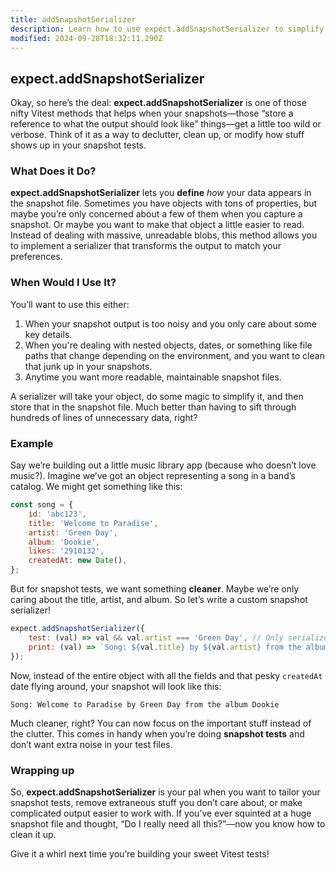 ```yaml
---
title: addSnapshotSerializer
description: Learn how to use expect.addSnapshotSerializer to simplify snapshots.
modified: 2024-09-28T18:32:11.290Z
---
```


## expect.addSnapshotSerializer

Okay, so here’s the deal: **expect.addSnapshotSerializer** is one of those nifty Vitest methods that helps when your snapshots—those “store a reference to what the output should look like” things—get a little too wild or verbose. Think of it as a way to declutter, clean up, or modify how stuff shows up in your snapshot tests.

### What Does it Do?

**expect.addSnapshotSerializer** lets you **define** *how* your data appears in the snapshot file. Sometimes you have objects with tons of properties, but maybe you’re only concerned about a few of them when you capture a snapshot. Or maybe you want to make that object a little easier to read. Instead of dealing with massive, unreadable blobs, this method allows you to implement a serializer that transforms the output to match your preferences.

### When Would I Use It?

You’ll want to use this either:

1. When your snapshot output is too noisy and you only care about some key details.
2. When you're dealing with nested objects, dates, or something like file paths that change depending on the environment, and you want to clean that junk up in your snapshots.
3. Anytime you want more readable, maintainable snapshot files.

A serializer will take your object, do some magic to simplify it, and then store that in the snapshot file. Much better than having to sift through hundreds of lines of unnecessary data, right?

### Example

Say we’re building out a little music library app (because who doesn’t love music?). Imagine we’ve got an object representing a song in a band’s catalog. We might get something like this:

```javascript
const song = {
	id: 'abc123',
	title: 'Welcome to Paradise',
	artist: 'Green Day',
	album: 'Dookie',
	likes: '2910132',
	createdAt: new Date(),
};
```

But for snapshot tests, we want something **cleaner**. Maybe we’re only caring about the title, artist, and album. So let’s write a custom snapshot serializer!

```javascript
expect.addSnapshotSerializer({
	test: (val) => val && val.artist === 'Green Day', // Only serialize Green Day songs
	print: (val) => `Song: ${val.title} by ${val.artist} from the album ${val.album}`,
});
```

Now, instead of the entire object with all the fields and that pesky `createdAt` date flying around, your snapshot will look like this:

```plaintext
Song: Welcome to Paradise by Green Day from the album Dookie
```

Much cleaner, right? You can now focus on the important stuff instead of the clutter. This comes in handy when you’re doing **snapshot tests** and don’t want extra noise in your test files.

### Wrapping up

So, **expect.addSnapshotSerializer** is your pal when you want to tailor your snapshot tests, remove extraneous stuff you don’t care about, or make complicated output easier to work with. If you’ve ever squinted at a huge snapshot file and thought, “Do I really need all this?”—now you know how to clean it up.

Give it a whirl next time you’re building your sweet Vitest tests!
